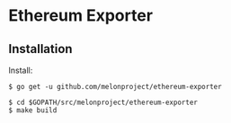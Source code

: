# Ethereum Exporter

## Installation

Install:

```shell
$ go get -u github.com/melonproject/ethereum-exporter

$ cd $GOPATH/src/melonproject/ethereum-exporter
$ make build
```
